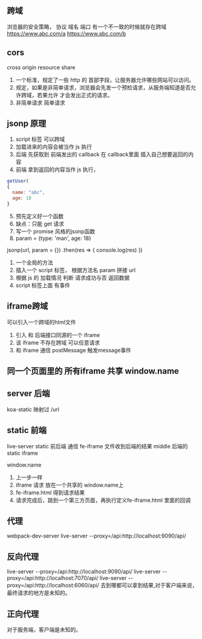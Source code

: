 ## 跨域
浏览器的安全策略，
协议 域名 端口 有一个不一致的时候就存在跨域
https://www.abc.com/a https://www.abc.com/b

## cors
cross origin resource share
1. 一个标准，规定了一些 http 的 首部字段，让服务器允许哪些网站可以访问。
2. 规定，如果是非简单请求，浏览器会先发一个预检请求，从服务端知道是否允许跨域，若果允许 才会发出正式的请求。
3. 非简单请求 简单请求

## jsonp 原理
1. script 标签 可以跨域
2. 加载进来的内容会被当作 js 执行
3. 后端 先获取到 前端发出的 callback 在 callback里面 插入自己想要返回的内容
4. 前端 拿到返回的内容当作 js 执行，
```js
getUser(
{
  name: "abc",
  age: 18
}
```
5. 预先定义好一个函数
6. 缺点：只能 get 请求
7. 写一个 promise 风格的jsonp函数
8. param = {type: 'man', age: 18}

jsonp(url, param = {})
  .then(res => {
    console.log(res)
  })

1. 一个全局的方法
2. 插入一个 script 标签， 根据方法名 param 拼接 url
3. 根据 js 的 加载情况 判断 请求成功与否 返回数据
4. script 标签上面 有事件

## iframe跨域
可以引入一个跨域的html文件
1. 引入 和 后端接口同源的一个 iframe
2. 该 iframe 不存在跨域 可以任意请求
3. 和 iframe 通信 postMessage 触发message事件

## 同一个页面里的 所有iframe 共享 window.name


## server 后端
koa-static 映射过 /url

## static 前端
live-server static
前后端 通信 fe-iframe 文件收到后端的结果 middle 后端的static iframe

window.name
1. 上一步一样
2. iframe 请求 放在一个共享的 window.name上
3. fe-iframe.html 得到请求结果
4. 请求完成后，跳到一个第三方页面，再执行定义fe-iframe.html 里面的回调

## 代理
webpack-dev-server
live-server --proxy=/api:http://localhost:9090/api/

## 反向代理
live-server --proxy=/api:http://localhost:9090/api/
live-server --proxy=/api:http://localhost:7070/api/
live-server --proxy=/api:http://localhost:6060/api/
去到哪都可以拿到结果,对于客户端来说，最终请求的地方是未知的。

## 正向代理
对于服务端，客户端是未知的。